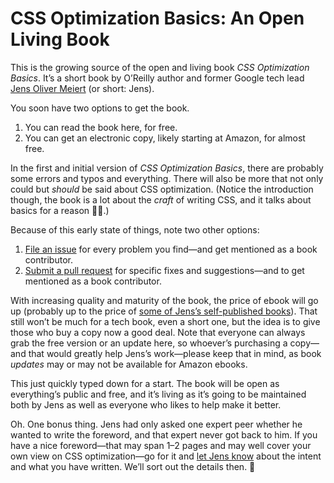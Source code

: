 # CSS Optimization Basics: An Open Living Book

This is the growing source of the open and living book _CSS Optimization Basics_. It’s a short book by O’Reilly author and former Google tech lead [Jens Oliver Meiert](https://meiert.com/en/) (or short: Jens).

You soon have two options to get the book.

1. You can read the book here, for free.
2. You can get an electronic copy, likely starting at Amazon, for almost free.

In the first and initial version of _CSS Optimization Basics_, there are probably some errors and typos and everything. There will also be more that not only could but _should_ be said about CSS optimization. (Notice the introduction though, the book is a lot about the _craft_ of writing CSS, and it talks about basics for a reason 🙋‍♂️.)

Because of this early state of things, note two other options:

1. [File an issue](@@) for every problem you find—and get mentioned as a book contributor.
2. [Submit a pull request](@@) for specific fixes and suggestions—and to get mentioned as a book contributor.

With increasing quality and maturity of the book, the price of ebook will go up (probably up to the price of [some of Jens’s self-published books](https://www.amazon.com/Jens-Oliver-Meiert/e/B0045A1CDA?tag=j9t-21-20)). That still won’t be much for a tech book, even a short one, but the idea is to give those who buy a copy now a good deal. Note that everyone can always grab the free version or an update here, so whoever’s purchasing a copy—and that would greatly help Jens’s work—please keep that in mind, as book _updates_ may or may not be available for Amazon ebooks.

This just quickly typed down for a start. The book will be open as everything’s public and free, and it’s living as it’s going to be maintained both by Jens as well as everyone who likes to help make it better.

Oh. One bonus thing. Jens had only asked one expert peer whether he wanted to write the foreword, and that expert never got back to him. If you have a nice foreword—that may span 1–2 pages and may well cover your own view on CSS optimization—go for it and [let Jens know](https://meiert.com/en/contact/) about the intent and what you have written. We’ll sort out the details then. 🥂